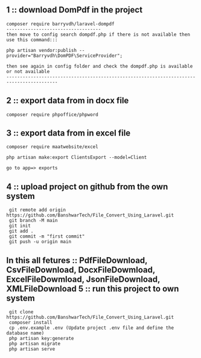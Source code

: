 1 :: download DomPdf in the project
------------------------------------
    composer require barryvdh/laravel-dompdf
    -----------------------------------
    then move to config search dompdf.php if there is not available then use this command:::

    php artisan vendor:publish --provider="Barryvdh\DomPDF\ServiceProvider";

    then see again in config folder and check the dompdf.php is available or not available
    -----------------------------------------------------------------------------------------


2 :: export data from in docx file
----------------------------------
    composer require phpoffice/phpword

3 :: export data from in excel file
------------------------------------
    composer require maatwebsite/excel

    php artisan make:export ClientsExport --model=Client 

    go to app=> exports
4 :: upload project on github from the own system 
-------------------------------------------------
     git remote add origin https://github.com/BanshwarTech/File_Convert_Using_Laravel.git
     git branch -M main
     git init 
     git add .
     git commit -m "first commit"
     git push -u origin main

In this all fetures :: PdfFileDownload, CsvFileDownload, DocxFileDowmload, ExcelFileDowmload, JsonFileDownload, XMLFileDownload
5 :: run this project to own system 
-----------------------------------
     git clone https://github.com/BanshwarTech/File_Convert_Using_Laravel.git
     composer install
     cp .env.example .env (Update project .env file and define the database name)
     php artisan key:generate
     php artisan migrate
     php artisan serve


